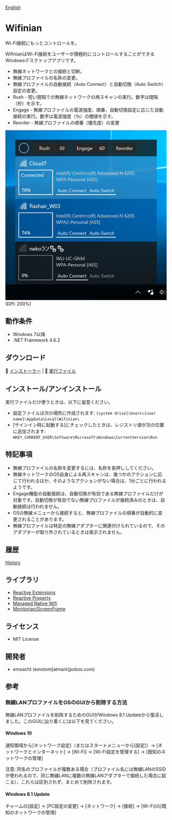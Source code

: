 ﻿[English](README.md)

# Wifinian

Wi-Fi接続にもっとコントロールを。

WifinianはWi-Fi接続をユーザーが積極的にコントロールすることができるWindowsデスクトップアプリです。

 - 無線ネットワークとの接続と切断。
 - 無線プロファイルの名称の変更。
 - 無線プロファイルの自動接続（Auto Connect）と自動切換（Auto Switch）設定の変更。
 - Rush - 短い間隔での無線ネットワークの再スキャンの実行。数字は間隔（秒）を示す。
 - Engage - 無線プロファイルの電波強度、順番、自動切換設定に応じた自動接続の実行。数字は電波強度（％）の閾値を示す。
 - Reorder - 無線プロファイルの順番（優先度）の変更

![Screenshot on Windows 10](Images/Screenshot.png)<br>
(DPI: 200%)

## 動作条件

 * Windows 7以降
 * .NET Framework 4.6.2

## ダウンロード

:floppy_disk: [インストーラー](https://github.com/emoacht/Wifinian/releases/download/2.0.0-Installer/WifinianInstaller200.zip) | :floppy_disk: [実行ファイル](https://github.com/emoacht/Wifinian/releases/download/2.0.0-Executables/Wifinian200.zip)

## インストール/アンインストール

実行ファイルだけ使うときは、以下に留意ください。

 - 設定ファイルは次の場所に作成されます: `[system drive]\Users\[user name]\AppData\Local\Wifinian\`
 - [サインイン時に起動する]にチェックしたときは、レジストリ値が次の位置に追加されます: `HKEY_CURRENT_USER\Software\Microsoft\Windows\CurrentVersion\Run`

## 特記事項

 - 無線プロファイルの名称を変更するには、名称を長押ししてください。
 - 無線ネットワークのOS自身による再スキャンは、幾つかのアクションに応じて行われるほか、そのようなアクションがない場合は、1分ごとに行われるようです。
 - Engage機能の自動接続は、自動切換が有効である無線プロファイルだけが対象です。自動切換が有効でない無線プロファイルが接続済みのときは、自動接続は行われません。
 - OSの無線メニューから接続すると、無線プロファイルの順番が自動的に変更されることがあります。
 - 無線プロファイルは特定の無線アダプターに関連付けられているので、そのアダプターが取り外されているときは表示されません。

## 履歴

[History](HISTORY.md)

## ライブラリ

 - [Reactive Extensions][1]
 - [Reactive Property][2]
 - [Managed Native Wifi][3]
 - [Monitorian/ScreenFrame][4]

[1]: https://github.com/Reactive-Extensions/Rx.NET
[2]: https://github.com/runceel/ReactiveProperty
[3]: https://github.com/emoacht/ManagedNativeWifi
[4]: https://github.com/emoacht/Monitorian

## ライセンス

 - MIT License

## 開発者

 - emoacht (emotom[atmark]pobox.com)

## 参考

### 無線LANプロファイルをOSのGUIから削除する方法

無線LANプロファイルを削除するためのGUIがWindows 8.1 Updateから復活しました。このGUIに辿り着くには以下を見てください。

#### Windows 10

通知領域から[ネットワーク設定]（またはスタートメニューから[設定]）&rarr; [ネットワークとインターネット] &rarr; [Wi-Fi] &rarr; [Wi-Fi設定を管理する] &rarr; [既知のネットワークの管理]

注意: 同名のプロファイルが複数ある場合（プロファイル名には無線LANのSSIDが使われるので、同じ無線LANに複数の無線LANアダプターで接続した場合に起こる）、これらは区別されず、まとめて削除されます。

#### Windows 8.1 Update

チャームの[設定] &rarr; [PC設定の変更] &rarr; [ネットワーク] &rarr; [接続] &rarr; [Wi-Fi]の[既知のネットワークの管理]
